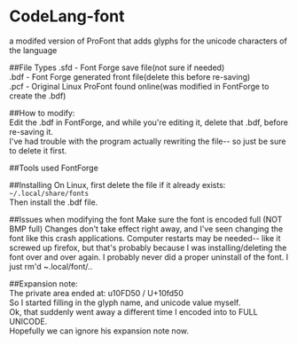 # CodeLang-font
a modifed version of ProFont that adds glyphs for the unicode characters of the language

##File Types
.sfd - Font Forge save file(not sure if needed)  
.bdf - Font Forge generated front file(delete this before re-saving)  
.pcf - Original Linux ProFont found online(was modified in FontForge to create the .bdf)  

##How to modify:  
Edit the .bdf in FontForge, and while you're editing it, delete that .bdf, before re-saving it.  
I've had trouble with the program actually rewriting the file-- so just be sure to delete it first.

##Tools used
FontForge

##Installing
On Linux, first delete the file if it already exists:  
`~/.local/share/fonts`  
Then install the .bdf file.  

##Issues when modifying the font
Make sure the font is encoded full (NOT BMP full)
Changes don't take effect right away, and I've seen changing the font like this crash applications. Computer restarts may be needed-- like it screwed up firefox, but that's probably because I was installing/deleting the font over and over again.  I probably never did a proper uninstall of the font.  I just rm'd ~.local/font/..  

##Expansion note:  
The private area ended at:  u10FD50 / U+10fd50  
So I started filling in the glyph name, and unicode value myself.  
Ok, that suddenly went away a different time I encoded into to FULL UNICODE.  
Hopefully we can ignore his expansion note now.
